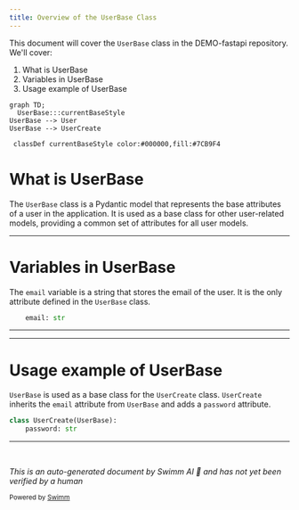 ```yaml
---
title: Overview of the UserBase Class
---
```

This document will cover the `UserBase` class in the DEMO-fastapi repository. We'll cover:

1. What is UserBase
2. Variables in UserBase
3. Usage example of UserBase

```mermaid
graph TD;
  UserBase:::currentBaseStyle
UserBase --> User
UserBase --> UserCreate

 classDef currentBaseStyle color:#000000,fill:#7CB9F4
```

# What is UserBase

The `UserBase` class is a Pydantic model that represents the base attributes of a user in the application. It is used as a base class for other user-related models, providing a common set of attributes for all user models.

<SwmSnippet path="/docs_src/sql_databases/sql_app_py310/schemas.py" line="22">

---

# Variables in UserBase

The `email` variable is a string that stores the email of the user. It is the only attribute defined in the `UserBase` class.

```python
    email: str
```

---

</SwmSnippet>

<SwmSnippet path="/docs_src/sql_databases/sql_app_py310/schemas.py" line="25">

---

# Usage example of UserBase

`UserBase` is used as a base class for the `UserCreate` class. `UserCreate` inherits the `email` attribute from `UserBase` and adds a `password` attribute.

```python
class UserCreate(UserBase):
    password: str
```

---

</SwmSnippet>

&nbsp;

*This is an auto-generated document by Swimm AI 🌊 and has not yet been verified by a human*

<SwmMeta version="3.0.0" repo-id="Z2l0aHViJTNBJTNBREVNTy1mYXN0YXBpJTNBJTNBZ2lsYWRuYXZvdA==" repo-name="DEMO-fastapi" doc-type="general-class"><sup>Powered by [Swimm](/)</sup></SwmMeta>
